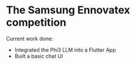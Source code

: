 # The Samsung Ennovatex competition

Current work done:
- Integrated the Phi3 LLM into a Flutter App
- Built a basic chat UI
